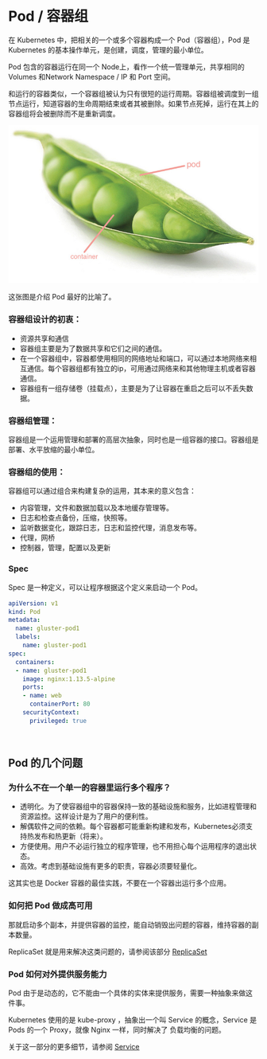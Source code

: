 # Pod / 容器组

在 Kubernetes 中，把相关的一个或多个容器构成一个 Pod（容器组），Pod 是 Kubernetes 的基本操作单元，是创建，调度，管理的最小单位。

Pod 包含的容器运行在同一个 Node上，看作一个统一管理单元，共享相同的 Volumes 和Network Namespace / IP 和 Port 空间。

和运行的容器类似，一个容器组被认为只有很短的运行周期。容器组被调度到一组节点运行，知道容器的生命周期结束或者其被删除。如果节点死掉，运行在其上的容器组将会被删除而不是重新调度。

![](assets/pod-intro.jpg)

这张图是介绍 Pod 最好的比喻了。


### 容器组设计的初衷：

* 资源共享和通信
* 容器组主要是为了数据共享和它们之间的通信。
* 在一个容器组中，容器都使用相同的网络地址和端口，可以通过本地网络来相互通信。每个容器组都有独立的ip，可用通过网络来和其他物理主机或者容器通信。
* 容器组有一组存储卷（挂载点），主要是为了让容器在重启之后可以不丢失数据。


### 容器组管理：

容器组是一个运用管理和部署的高层次抽象，同时也是一组容器的接口。容器组是部署、水平放缩的最小单位。


### 容器组的使用：

容器组可以通过组合来构建复杂的运用，其本来的意义包含：

* 内容管理，文件和数据加载以及本地缓存管理等。
* 日志和检查点备份，压缩，快照等。
* 监听数据变化，跟踪日志，日志和监控代理，消息发布等。
* 代理，网桥
* 控制器，管理，配置以及更新


### Spec

Spec 是一种定义，可以让程序根据这个定义来启动一个 Pod。

``` yaml
apiVersion: v1
kind: Pod
metadata:
  name: gluster-pod1
  labels:
    name: gluster-pod1
spec:
  containers:
  - name: gluster-pod1
    image: nginx:1.13.5-alpine
    ports:
    - name: web
      containerPort: 80
    securityContext:
      privileged: true
```

<br />

## Pod 的几个问题

### 为什么不在一个单一的容器里运行多个程序？

* 透明化。为了使容器组中的容器保持一致的基础设施和服务，比如进程管理和资源监控。这样设计是为了用户的便利性。
* 解偶软件之间的依赖。每个容器都可能重新构建和发布，Kubernetes必须支持热发布和热更新（将来）。
* 方便使用。用户不必运行独立的程序管理，也不用担心每个运用程序的退出状态。
* 高效。考虑到基础设施有更多的职责，容器必须要轻量化。

这其实也是 Docker 容器的最佳实践，不要在一个容器出运行多个应用。



### 如何把 Pod 做成高可用

那就启动多个副本，并提供容器的监控，能自动销毁出问题的容器，维持容器的副本数量。

ReplicaSet 就是用来解决这类问题的，请参阅该部分 [ReplicaSet](replicaset.md)


### Pod 如何对外提供服务能力

Pod 由于是动态的，它不能由一个具体的实体来提供服务，需要一种抽象来做这件事。

Kubernetes 使用的是 kube-proxy ，抽象出一个叫 Service 的概念，Service 是 Pods 的一个 Proxy，就像 Nginx 一样，同时解决了 负载均衡的问题。

关于这一部分的更多细节，请参阅 [Service](service.md)




